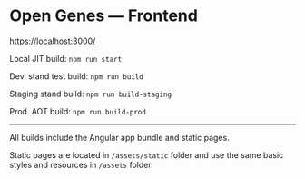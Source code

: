 # Open Genes — Frontend

[https://localhost:3000/](https://localhost:3000/)

Local JIT build: `npm run start`

Dev. stand test build: `npm run build`

Staging stand build: `npm run build-staging`

Prod. AOT build: `npm run build-prod`

---

All builds include the Angular app bundle and static pages.

Static pages are located in `/assets/static` folder and use the same basic styles and resources 
in `/assets` folder.
